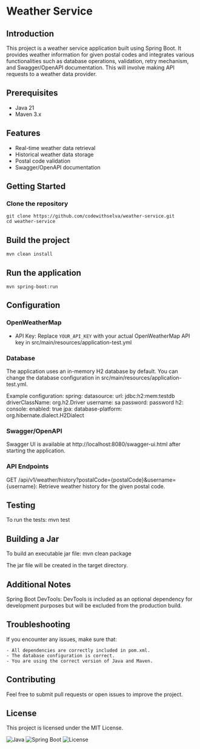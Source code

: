 # Weather Service

## Introduction
This project is a weather service application built using Spring Boot. It provides weather information for given postal codes and integrates various functionalities such as database operations, validation, retry mechanism, and Swagger/OpenAPI documentation. This will involve making API requests to a weather data provider.

## Prerequisites
- Java 21
- Maven 3.x

## Features
- Real-time weather data retrieval
- Historical weather data storage
- Postal code validation
- Swagger/OpenAPI documentation
  
## Getting Started
### Clone the repository

    git clone https://github.com/codewithselva/weather-service.git
    cd weather-service

## Build the project
    mvn clean install

## Run the application
    mvn spring-boot:run

## Configuration
### OpenWeatherMap
- API Key: Replace `YOUR_API_KEY` with your actual OpenWeatherMap API key in src/main/resources/application-test.yml
### Database
The application uses an in-memory H2 database by default. You can change the database configuration in src/main/resources/application-test.yml.

Example configuration:
    spring:
      datasource:
        url: jdbc:h2:mem:testdb
        driverClassName: org.h2.Driver
        username: sa
        password: password
      h2:
        console:
          enabled: true
      jpa:
        database-platform: org.hibernate.dialect.H2Dialect

### Swagger/OpenAPI
Swagger UI is available at http://localhost:8080/swagger-ui.html after starting the application.

### API Endpoints
GET /api/v1/weather/history?postalCode={postalCode}&username={username}: Retrieve weather history for the given postal code.

## Testing
To run the tests:
      mvn test

## Building a Jar
To build an executable jar file:
      mvn clean package

The jar file will be created in the target directory.

## Additional Notes
Spring Boot DevTools: DevTools is included as an optional dependency for development purposes but will be excluded from the production build.

## Troubleshooting
If you encounter any issues, make sure that:

    - All dependencies are correctly included in pom.xml.
    - The database configuration is correct.
    - You are using the correct version of Java and Maven.

## Contributing
Feel free to submit pull requests or open issues to improve the project.

## License
This project is licensed under the MIT License.

![Java](https://img.shields.io/badge/java-%3E%3D21-blue)
![Spring Boot](https://img.shields.io/badge/Spring%20Boot-3.x-green)
![License](https://img.shields.io/badge/license-MIT-blue)
